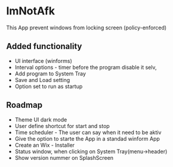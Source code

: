 # ImNotAfk
This App prevent windows from locking screen (policy-enforced)

## Added functionality
* UI interface (winforms)
* Interval options - timer before the program disable it selv, 
* Add program to System Tray
* Save and Load setting
* Option set to run as startup

## Roadmap
* Theme UI dark mode 
* User define shortcut for start and stop
* Time scheduler - The user can say when it need to be aktiv
* Give the option to starte the App in a standad winform App
* Create an Wix - Installer
* Status window, when clicking on System Tray(menu->header)
* Show version nummer on SplashScreen
